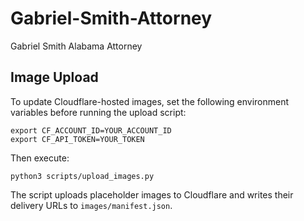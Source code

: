 # Gabriel-Smith-Attorney
Gabriel Smith Alabama Attorney

## Image Upload

To update Cloudflare-hosted images, set the following environment variables before
running the upload script:

```
export CF_ACCOUNT_ID=YOUR_ACCOUNT_ID
export CF_API_TOKEN=YOUR_TOKEN
```

Then execute:

```
python3 scripts/upload_images.py
```

The script uploads placeholder images to Cloudflare and writes their delivery URLs
to `images/manifest.json`.
